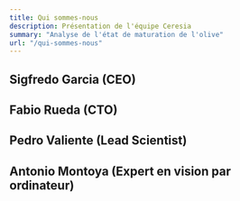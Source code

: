 ```yaml
---
title: Qui sommes-nous
description: Présentation de l'équipe Ceresia
summary: "Analyse de l'état de maturation de l'olive"
url: "/qui-sommes-nous"
---
```


## Sigfredo Garcia (CEO)

## Fabio Rueda (CTO)

## Pedro Valiente (Lead Scientist)

## Antonio Montoya (Expert en vision par ordinateur)

